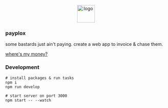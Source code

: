 <p align='center'><img src='https://cdn.rawgit.com/izolate/payplox/master/app/static/img/logo.svg' alt='logo' width='55' height='55'>

### payplox
some bastards just ain't paying. create a web app to invoice & chase them.

[where's my money?](https://www.youtube.com/watch?v=ZomwVcGt0LE)

### Development
```
# install packages & run tasks
npm i
npm run develop

# start server on port 3000
npm start -- --watch
```
